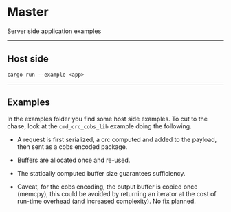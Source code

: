 # Master

Server side application examples

---

## Host side

```shell
cargo run --example <app>
```

---

## Examples

In the examples folder you find some host side examples. To cut to the chase, look at the `cmd_crc_cobs_lib` example doing the following.

- A request is first serialized, a crc computed and added to the payload, then sent as a cobs encoded package.

- Buffers are allocated once and re-used.

- The statically computed buffer size guarantees sufficiency.

- Caveat, for the cobs encoding, the output buffer is copied once (memcpy), this could be avoided by returning an iterator at the cost of run-time overhead (and increased complexity). No fix planned.
  
